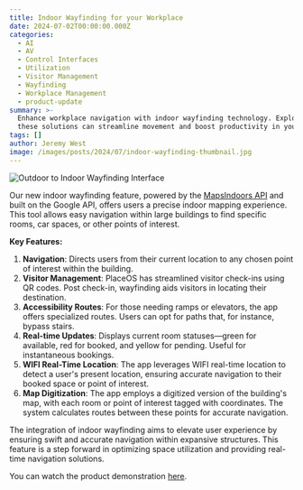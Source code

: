 ```yaml
---
title: Indoor Wayfinding for your Workplace
date: 2024-07-02T00:00:00.000Z
categories:
  - AI
  - AV
  - Control Interfaces
  - Utilization
  - Visitor Management
  - Wayfinding
  - Workplace Management
  - product-update
summary: >-
  Enhance workplace navigation with indoor wayfinding technology. Explore how
  these solutions can streamline movement and boost productivity in your office.
tags: []
author: Jeremy West
image: /images/posts/2024/07/indoor-wayfinding-thumbnail.jpg
---
```

![Outdoor to Indoor Wayfinding Interface](/images/posts/2024/07/119shots_so.png)

Our new indoor wayfinding feature, powered by the [MapsIndoors API](https://docs.mapsindoors.com/api/) and built on the Google API, offers users a precise indoor mapping experience. This tool allows easy navigation within large buildings to find specific rooms, car spaces, or other points of interest.

**Key Features:**

1.  **Navigation**: Directs users from their current location to any chosen point of interest within the building.
2.  **Visitor Management**: PlaceOS has streamlined visitor check-ins using QR codes. Post check-in, wayfinding aids visitors in locating their destination.
3.  **Accessibility Routes**: For those needing ramps or elevators, the app offers specialized routes. Users can opt for paths that, for instance, bypass stairs.
4.  **Real-time Updates**: Displays current room statuses—green for available, red for booked, and yellow for pending. Useful for instantaneous bookings.
5.  **WIFI Real-Time Location**: The app leverages WIFI real-time location to detect a user's present location, ensuring accurate navigation to their booked space or point of interest.
6.  **Map Digitization**: The app employs a digitized version of the building's map, with each room or point of interest tagged with coordinates. The system calculates routes between these points for accurate navigation.

The integration of indoor wayfinding aims to elevate user experience by ensuring swift and accurate navigation within expansive structures. This feature is a step forward in optimizing space utilization and providing real-time navigation solutions.

You can watch the product demonstration [here](https://www.placeos.com/blog/live-demo-indoor-wayfinding-workplace-management-overhaul).
